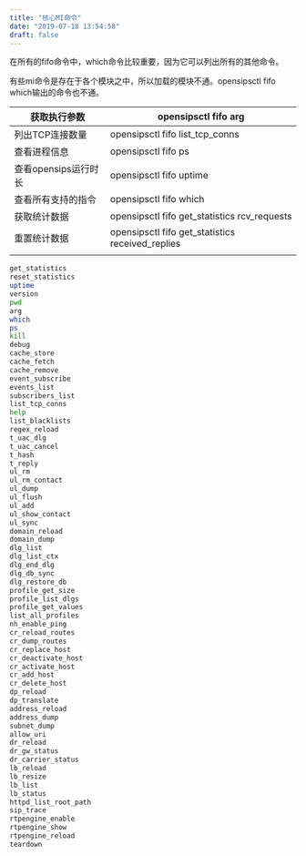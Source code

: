 ```yaml
---
title: "核心MI命令"
date: "2019-07-18 13:54:58"
draft: false
---
```

在所有的fifo命令中，which命令比较重要，因为它可以列出所有的其他命令。

有些mi命令是存在于各个模块之中，所以加载的模块不通。opensipsctl fifo which输出的命令也不通。

| 获取执行参数 | opensipsctl fifo arg |
| --- | --- |
| 列出TCP连接数量 | opensipsctl fifo list_tcp_conns |
| 查看进程信息 | opensipsctl fifo ps |
| 查看opensips运行时长 | opensipsctl fifo uptime |
| 查看所有支持的指令 | opensipsctl fifo which |
| 获取统计数据 | opensipsctl fifo get_statistics rcv_requests |
| 重置统计数据 | opensipsctl fifo get_statistics received_replies |
|  |  |

```bash
get_statistics
reset_statistics
uptime
version
pwd
arg
which
ps
kill
debug
cache_store
cache_fetch
cache_remove
event_subscribe
events_list
subscribers_list
list_tcp_conns
help
list_blacklists
regex_reload
t_uac_dlg
t_uac_cancel
t_hash
t_reply
ul_rm
ul_rm_contact
ul_dump
ul_flush
ul_add
ul_show_contact
ul_sync
domain_reload
domain_dump
dlg_list
dlg_list_ctx
dlg_end_dlg
dlg_db_sync
dlg_restore_db
profile_get_size
profile_list_dlgs
profile_get_values
list_all_profiles
nh_enable_ping
cr_reload_routes
cr_dump_routes
cr_replace_host
cr_deactivate_host
cr_activate_host
cr_add_host
cr_delete_host
dp_reload
dp_translate
address_reload
address_dump
subnet_dump
allow_uri
dr_reload
dr_gw_status
dr_carrier_status
lb_reload
lb_resize
lb_list
lb_status
httpd_list_root_path
sip_trace
rtpengine_enable
rtpengine_show
rtpengine_reload
teardown
```


